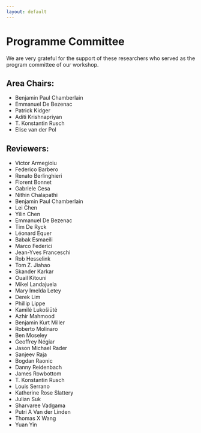 ```yaml
---
layout: default
---
```


# Programme Committee

We are very grateful for the support of these researchers who served as the program committee of our workshop.

## Area Chairs:

- Benjamin Paul Chamberlain
- Emmanuel De Bezenac
- Patrick Kidger
- Aditi Krishnapriyan
- T. Konstantin Rusch
- Elise van der Pol


## Reviewers:

- Victor Armegioiu
- Federico Barbero
- Renato Berlinghieri
- Florent Bonnet
- Gabriele Cesa
- Nithin Chalapathi
- Benjamin Paul Chamberlain
- Lei Chen
- Yilin Chen
- Emmanuel De Bezenac
- Tim De Ryck
- Léonard Equer
- Babak Esmaeili
- Marco Federici
- Jean-Yves Franceschi
- Rob Hesselink
- Tom Z. Jiahao
- Skander Karkar
- Ouail Kitouni
- Mikel Landajuela
- Mary Imelda Letey
- Derek Lim
- Phillip Lippe
- Kamilė Lukošiūtė
- Azhir Mahmood
- Benjamin Kurt Miller
- Roberto Molinaro
- Ben Moseley
- Geoffrey Négiar
- Jason Michael Rader
- Sanjeev Raja
- Bogdan Raonic
- Danny Reidenbach
- James Rowbottom
- T. Konstantin Rusch
- Louis Serrano
- Katherine Rose Slattery
- Julian Suk
- Sharvaree Vadgama
- Putri A Van der Linden
- Thomas X Wang
- Yuan Yin
